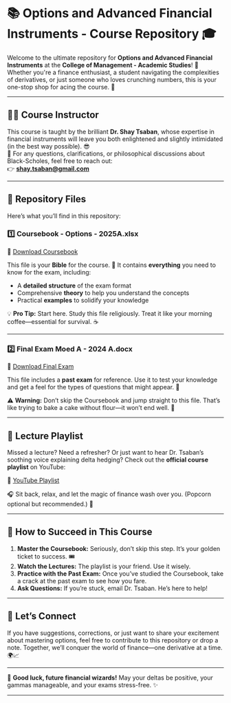 # 📚 Options and Advanced Financial Instruments - Course Repository 🎓

Welcome to the ultimate repository for **Options and Advanced Financial Instruments** at the **College of Management - Academic Studies**! 🏫 Whether you're a finance enthusiast, a student navigating the complexities of derivatives, or just someone who loves crunching numbers, this is your one-stop shop for acing the course. 💪

---

## 👨‍🏫 Course Instructor  
This course is taught by the brilliant **Dr. Shay Tsaban**, whose expertise in financial instruments will leave you both enlightened and slightly intimidated (in the best way possible). 😎  
📧 For any questions, clarifications, or philosophical discussions about Black-Scholes, feel free to reach out:  
👉 **shay.tsaban@gmail.com**

---

## 📂 Repository Files  

Here’s what you’ll find in this repository:

### 1️⃣ **Coursebook - Options - 2025A.xlsx**  
🔗 [Download Coursebook](https://github.com/your-repo-link/Coursebook-Options-2025A.xlsx)  

This file is your **Bible** for the course. 🙌 It contains **everything** you need to know for the exam, including:  
- A **detailed structure** of the exam format  
- Comprehensive **theory** to help you understand the concepts  
- Practical **examples** to solidify your knowledge  

💡 **Pro Tip:** Start here. Study this file religiously. Treat it like your morning coffee—essential for survival. ☕  

---

### 2️⃣ **Final Exam Moed A - 2024 A.docx**  
🔗 [Download Final Exam](https://github.com/your-repo-link/Final-Exam-Moed-A-2024-A.docx)  

This file includes a **past exam** for reference. Use it to test your knowledge and get a feel for the types of questions that might appear. 🧠  

⚠️ **Warning:** Don’t skip the Coursebook and jump straight to this file. That’s like trying to bake a cake without flour—it won’t end well. 🍰  

---

## 🎥 Lecture Playlist  

Missed a lecture? Need a refresher? Or just want to hear Dr. Tsaban’s soothing voice explaining delta hedging? Check out the **official course playlist** on YouTube:  

🔗 [YouTube Playlist](https://www.youtube.com/playlist?list=PLdQWatGxaBrO_ujPKMgRucnchSejPb8sr)  

🎧 Sit back, relax, and let the magic of finance wash over you. (Popcorn optional but recommended.) 🍿  

---

## 🚀 How to Succeed in This Course  

1. **Master the Coursebook:** Seriously, don’t skip this step. It’s your golden ticket to success. 🎟️  
2. **Watch the Lectures:** The playlist is your friend. Use it wisely.  
3. **Practice with the Past Exam:** Once you’ve studied the Coursebook, take a crack at the past exam to see how you fare.  
4. **Ask Questions:** If you’re stuck, email Dr. Tsaban. He’s here to help!  

---

## 🤝 Let’s Connect  

If you have suggestions, corrections, or just want to share your excitement about mastering options, feel free to contribute to this repository or drop a note. Together, we’ll conquer the world of finance—one derivative at a time. 🌍📈  

---

🎉 **Good luck, future financial wizards!** May your deltas be positive, your gammas manageable, and your exams stress-free. ✨  

---

